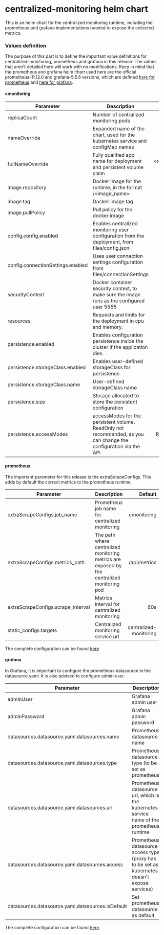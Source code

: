 # centralized-monitoring helm chart

This is an helm chart for the centralized monitoring runtime, including 
the prometheus and grafana implementations needed to expose the collected 
metrics. 

### Values definition
The purpose of this part is to define the important value definitions for 
centralized-monitoring, prometheus and grafana in this release. The values 
that aren't detailed here will work with no modifications. Keep in mind
that the prometheus and grafana helm chart used here are the official 
prometheus-11.12.0 and grafana-5.5.6 versions, which are defined 
[here for prometheus](https://github.com/helm/charts/tree/master/stable/prometheus) 
and [here for grafana](https://github.com/helm/charts/tree/master/stable/grafana).

#### cmonitoring

| Parameter        | Description           | Default  |
| ------------- | ------------- | -----:|
| replicaCount      | Number of centralized monitoring pods | 1 |
| nameOverride | Expanded name of the chart, used for the kubernetes service and configMap names | <chart_name> |
| fullNameOverride | Fully qualified app name for deployment and persistent volume claim | <release_name-chart_name> |
| image.repository | Docker image for the runtime, in the format <repo>/<image_name> | cmonitoring |
| image.tag | Docker image tag | 0.1.1 |
| image.pullPolicy | Pull policy for the docker image | IfNotPresent |
| config.config.enabled     | Enables centralized monitoring user configuration from the deployment, from files/config.json | true |
| config.connectionSettings.enabled | Uses user connection settings configuration from files/connectionSettings | true |
| securityContext | Docker container security context, to make sure the image runs as the configured user 5555 | enabled |
| resources | Requests and limits for the deployment in cpu and memory. | enabled |
| persistence.enabled | Enables configuration persistence inside the cluster if the application dies. | true |
| persistence.storageClass.enabled | Enables user-defined storageClass for persistence | true |
| persistence.storageClass.name | User-defined storageClass name | hostpath |
| persistence.size | Storage allocated to store the persistent configuration | 1Gi |
| persistence.accessModes | accessModes for the persistent volume. ReadOnly not recommended, as you can change the configuration via the API | ReadWriteOnce |

#### prometheus

The important parameter for this release is the extraScrapeConfigs. This 
adds by default the correct metrics to the prometheus runtime.

| Parameter        | Description           | Default  |
| ------------- | ------------- | -----:|
| extraScrapeConfigs.job_name | Prometheus job name for centralized monitoring | cmonitoring |
| extraScrapeConfigs.metrics_path | The path where centralized monitoring metrics are exposed by the centralized monitoring pod | /api/metrics |
| extraScrapeConfigs.scrape_interval | Metrics interval for centralized monitoring | 60s |
| static_configs.targets | Centralized monitoring service url | centralized-monitoring |

The complete configuration can be found [here](https://github.com/helm/charts/tree/master/stable/prometheus)

#### grafana

In Grafana, it is important to configure the prometheus datasource in the 
datasource.yaml. It is also advised to configure admin user. 

| Parameter        | Description           | Default  |
| ------------- | ------------- | -----:|
| adminUser | Grafana admin user | admin |
| adminPassword | Grafana admin password | admin |
| datasources.datasource.yaml.datasources.name | Prometheus datasource name | Prometheus |
| datasources.datasource.yaml.datasources.type | Prometheus datasource type (to be set as prometheus) | prometheus |
| datasources.datasource.yaml.datasources.url | Prometheus datasource url, which is the kubernetes service name of the prometheus runtime | http://cmonitoring-prometheus-server |
| datasources.datasource.yaml.datasources.access | Prometheus datasource access type (proxy has to be set as kubernetes doesn't expose services) | proxy |
| datasources.datasource.yaml.datasources.isDefault | Set prometheus datasource as default | true |

The complete configuration can be found [here](https://github.com/helm/charts/tree/master/stable/grafana).
